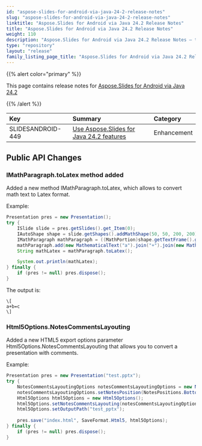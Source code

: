 ```yaml
---
id: "aspose-slides-for-android-via-java-24-2-release-notes"
slug: "aspose-slides-for-android-via-java-24-2-release-notes"
linktitle: "Aspose.Slides for Android via Java 24.2 Release Notes"
title: "Aspose.Slides for Android via Java 24.2 Release Notes"
weight: 110
description: "Aspose.Slides for Android via Java 24.2 Release Notes – the latest updates and fixes."
type: "repository"
layout: "release"
family_listing_page_title: "Aspose.Slides for Android via Java 24.2 Release Notes"
---
```


{{% alert color="primary" %}} 

This page contains release notes for [Aspose.Slides for Android via Java 24.2](https://releases.aspose.com/java/repo/com/aspose/aspose-slides/24.2/)

{{% /alert %}} 

|**Key**|**Summary**|**Category**|
| :- | :- | :- |
|SLIDESANDROID-449|[Use Aspose.Slides for Java 24.2 features](/slides/java/release-notes/2024/aspose-slides-for-java-24-2-release-notes/)|Enhancement|


## Public API Changes ##

### IMathParagraph.toLatex method added ###

Added a new method IMathParagraph.toLatex, which allows to convert math text to Latex format.

Example:

``` java
Presentation pres = new Presentation();
try {
    ISlide slide = pres.getSlides().get_Item(0);
    IAutoShape shape = slide.getShapes().addMathShape(50, 50, 200, 200);
    IMathParagraph mathParagraph = ((MathPortion)shape.getTextFrame().getParagraphs().get_Item(0).getPortions().get_Item(0)).getMathParagraph();
    mathParagraph.add(new MathematicalText("a").join("+").join(new MathematicalText("b").join("=").join(new MathematicalText("c"))));
    String mathLatex = mathParagraph.toLatex();

    System.out.println(mathLatex);
} finally {
    if (pres != null) pres.dispose();
}
```

The output is:

```
\[
a+b=c
\]
```

### Html5Options.NotesCommentsLayouting ###

Added a new HTML5 export options parameter Html5Options.NotesCommentsLayouting that allows you to convert a presentation with comments.

Example:

``` java
Presentation pres = new Presentation("test.pptx");
try {
    NotesCommentsLayoutingOptions notesCommentsLayoutingOptions = new NotesCommentsLayoutingOptions();
    notesCommentsLayoutingOptions.setNotesPosition(NotesPositions.BottomTruncated);
    Html5Options html5Options = new Html5Options();
    html5Options.setNotesCommentsLayouting(notesCommentsLayoutingOptions);
    html5Options.setOutputPath("test_pptx");
            
    pres.save("index.html", SaveFormat.Html5, html5Options);
} finally {
    if (pres != null) pres.dispose();
}
```